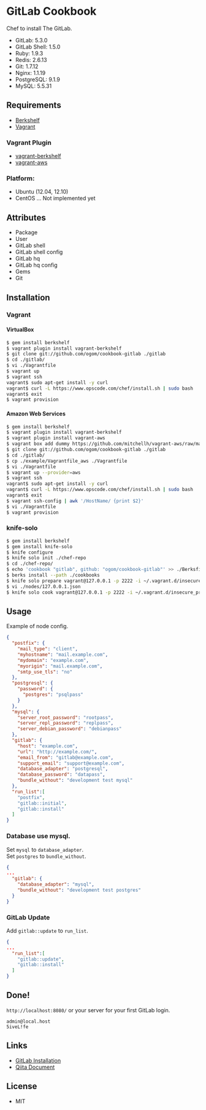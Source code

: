 GitLab Cookbook
===============

Chef to install The GitLab.

* GitLab: 5.3.0
* GitLab Shell: 1.5.0
* Ruby: 1.9.3
* Redis: 2.6.13
* Git: 1.7.12
* Nginx: 1.1.19
* PostgreSQL: 9.1.9
* MySQL: 5.5.31

## Requirements

* [Berkshelf](http://berkshelf.com/)
* [Vagrant](http://www.vagrantup.com/)

### Vagrant Plugin

* [vagrant-berkshelf](https://github.com/RiotGames/vagrant-berkshelf)
* [vagrant-aws](https://github.com/mitchellh/vagrant-aws)


### Platform:

* Ubuntu (12.04, 12.10)
* CentOS ... Not implemented yet


## Attributes

* Package
* User
* GitLab shell
* GitLab shell config
* GitLab hq
* GitLab hq config
* Gems
* Git


## Installation

### Vagrant

#### VirtualBox 

```bash
$ gem install berkshelf
$ vagrant plugin install vagrant-berkshelf
$ git clone git://github.com/ogom/cookbook-gitlab ./gitlab
$ cd ./gitlab/
$ vi ./Vagrantfile 
$ vagrant up
$ vagrant ssh
vagrant$ sudo apt-get install -y curl
vagrant$ curl -L https://www.opscode.com/chef/install.sh | sudo bash
vagrant$ exit
$ vagrant provision
```

#### Amazon Web Services

```bash
$ gem install berkshelf
$ vagrant plugin install vagrant-berkshelf
$ vagrant plugin install vagrant-aws
$ vagrant box add dummy https://github.com/mitchellh/vagrant-aws/raw/master/dummy.box
$ git clone git://github.com/ogom/cookbook-gitlab ./gitlab
$ cd ./gitlab/
$ cp ./example/Vagrantfile_aws ./Vagrantfile
$ vi ./Vagrantfile
$ vagrant up --provider=aws
$ vagrant ssh
vagrant$ sudo apt-get install -y curl
vagrant$ curl -L https://www.opscode.com/chef/install.sh | sudo bash
vagrant$ exit
$ vagrant ssh-config | awk '/HostName/ {print $2}'
$ vi ./Vagrantfile
$ vagrant provision
```

### knife-solo

```bash
$ gem install berkshelf
$ gem install knife-solo
$ knife configure
$ knife solo init ./chef-repo
$ cd ./chef-repo/
$ echo 'cookbook "gitlab", github: "ogom/cookbook-gitlab"' >> ./Berksfile
$ berks install --path ./cookbooks
$ knife solo prepare vagrant@127.0.0.1 -p 2222 -i ~/.vagrant.d/insecure_private_key
$ vi ./nodes/127.0.0.1.json
$ knife solo cook vagrant@127.0.0.1 -p 2222 -i ~/.vagrant.d/insecure_private_key --no-chef-check
```


## Usage

Example of node config.

```json
{
  "postfix": {
    "mail_type": "client",
    "myhostname": "mail.example.com",
    "mydomain": "example.com",
    "myorigin": "mail.example.com",
    "smtp_use_tls": "no"
  },
  "postgresql": {
    "password": {
      "postgres": "psqlpass"
    }
  },
  "mysql": {
    "server_root_password": "rootpass",
    "server_repl_password": "replpass",
    "server_debian_password": "debianpass"
  },
  "gitlab": {
    "host": "example.com",
    "url": "http://example.com/",
    "email_from": "gitlab@example.com",
    "support_email": "support@example.com",
    "database_adapter": "postgresql",
    "database_password": "datapass",
    "bundle_without": "development test mysql"
  },
  "run_list":[
    "postfix",
    "gitlab::initial",
    "gitlab::install"
  ]
}
```

### Database use mysql.

Set `mysql` to `database_adapter`.  
Set `postgres` to `bundle_without`.  

```json
{
...
  "gitlab": {
    "database_adapter": "mysql",
    "bundle_without": "development test postgres"
  }
}
```

### GitLab Update

Add `gitlab::update` to `run_list`.  

```json
{
...
  "run_list":[
    "gitlab::update",
    "gitlab::install"
  ]
}
```

## Done!

`http://localhost:8080/` or your server for your first GitLab login.

```
admin@local.host
5iveL!fe
```

## Links

* [GitLab Installation](https://github.com/gitlabhq/gitlabhq/blob/master/doc/install/installation.md)
* [Qiita Document](http://qiita.com/items/6491a268bfc95d0a5be4)


## License 

* MIT
